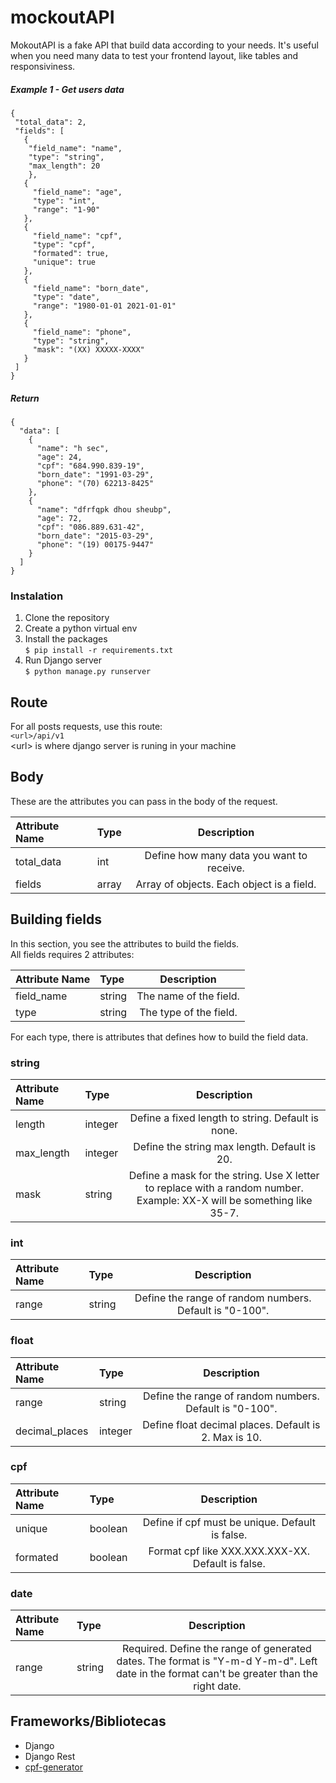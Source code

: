 # mockoutAPI
MokoutAPI is a fake API that build data according to your needs.
It's useful when you need many data to test your frontend layout, like tables and responsiviness.

##### Example 1 - Get users data
```
{
 "total_data": 2,
 "fields": [
   {
    "field_name": "name",
    "type": "string",
    "max_length": 20
    },
   {
     "field_name": "age",
     "type": "int",
     "range": "1-90"
   },
   {
     "field_name": "cpf",
     "type": "cpf",
     "formated": true,
     "unique": true
   },
   {
     "field_name": "born_date",
     "type": "date",
     "range": "1980-01-01 2021-01-01"
   },
   {
     "field_name": "phone",
     "type": "string",
     "mask": "(XX) XXXXX-XXXX"
   }
 ]
}
```
##### Return
```
{
  "data": [
    {
      "name": "h sec",
      "age": 24,
      "cpf": "684.990.839-19",
      "born_date": "1991-03-29",
      "phone": "(70) 62213-8425"
    },
    {
      "name": "dfrfqpk dhou sheubp",
      "age": 72,
      "cpf": "086.889.631-42",
      "born_date": "2015-03-29",
      "phone": "(19) 00175-9447"
    }
  ]
}
```

### Instalation
1. Clone the repository
2. Create a python virtual env
3. Install the packages  
`$ pip install -r requirements.txt`
4. Run Django server  
`$ python manage.py runserver`


## Route
For all posts requests, use this route:  
`<url>/api/v1`  
\<url> is where django server is runing in your machine


## Body
These are the attributes you can pass in the body of the request.

| Attribute Name | Type |  Description  |
| :---           | :--- | :---:          |
|  total_data |  int | Define how many data you want to receive.  |
| fields        | array  | Array of objects. Each object is a field. |


## Building fields
In this section, you see the attributes to build the fields.  
All fields requires 2 attributes:

| Attribute Name | Type |  Description  |
| :---           | :--- | :---:          |
|  field_name |  string | The name of the field.  |
| type        | string  | The type of the field. |

For each type, there is attributes that defines how to build the field data.

### string
| Attribute Name | Type |  Description  |
| :---           | :--- | :---:          |
|  length     |  integer | Define a fixed length to string. Default is none.  |
|  max_length |  integer | Define the string max length. Default is 20. |
|  mask       | string   | Define a mask for the string. Use X letter to replace with a random number. Example: XX-X will be something like 35-7.

### int
| Attribute Name | Type |  Description  |
| :---           | :--- | :---:          |
|  range |  string | Define the range of random numbers. Default is "0-100".  |

### float
| Attribute Name | Type |  Description  |
| :---           | :--- | :---:          |
|  range |  string | Define the range of random numbers. Default is "0-100".  |
| decimal_places | integer | Define float decimal places. Default is 2. Max is 10. |

### cpf
| Attribute Name | Type |  Description  |
| :---           | :--- | :---:          |
|  unique |  boolean | Define if cpf must be unique. Default is false. |
| formated | boolean | Format cpf like XXX.XXX.XXX-XX. Default is false. |

### date
| Attribute Name | Type |  Description  |
| :---           | :--- | :---:          |
|  range |  string | Required. Define the range of generated dates. The format is "Y-m-d Y-m-d". Left date in the format can't be greater than the right date. |


## Frameworks/Bibliotecas
- Django
- Django Rest
- [cpf-generator](https://pypi.org/project/cpf-generator/)
